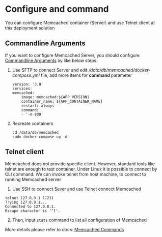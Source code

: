 # Configure and command

You can configure Memcached container (Server) and use Telnet client at this deployment solution  

## Commandline Arguments

If you want to configure Memcached Server, you should configure [Commandline Arguments](https://github.com/memcached/memcached/wiki/ConfiguringServer#commandline-arguments) by like below steps:  

1. Use SFTP to connect Server and edit */data/db/memcached/docker-compose.yml* file, add more items for **command** parameter
    ```
    version: '3.8'
    services:
    memcached:
        image: memcached:${APP_VERSION}
        container_name: ${APP_CONTAINER_NAME}
        restart: always
        command:
        - '-m 800'
    ```

2. Recreate containers
   ```
   cd /data/db/memcached
   sudo docker-compose up -d
   ```

## Telnet client

Memcached does not provide specific client. However, standard tools like telnet are enough to test container. Under Linux it is possible to connect by CLI command. We can invoke telnet from host machine, to connect to running Memcached server

1. Use SSH to connect Sever and use Telnet connect Memcached
```
telnet 127.0.0.1 11211
Trying 127.0.0.1...
Connected to 127.0.0.1.
Escape character is '^]'.
```

2. Then, input `stats` command to list all configuration of Memcached

More details please refer to docs: [Memcached Commands](https://github.com/memcached/memcached/wiki/Commands)